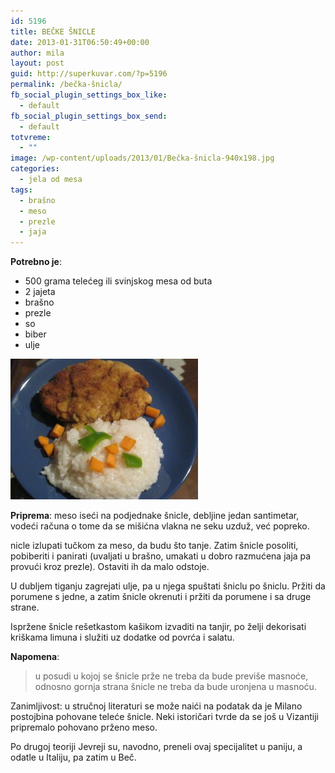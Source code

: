 ```yaml
---
id: 5196
title: BEČKE ŠNICLE
date: 2013-01-31T06:50:49+00:00
author: mila
layout: post
guid: http://superkuvar.com/?p=5196
permalink: /bečka-šnicla/
fb_social_plugin_settings_box_like:
  - default
fb_social_plugin_settings_box_send:
  - default
totvreme:
  - ""
image: /wp-content/uploads/2013/01/Bečka-šnicla-940x198.jpg
categories:
  - jela od mesa
tags:
  - brašno
  - meso
  - prezle
  - jaja
---
```

**Potrebno je**:

  * 500 grama telećeg ili svinjskog mesa od buta
  * 2 jajeta
  * brašno
  * prezle
  * so
  * biber
  * ulje

<img class="alignnone size-medium wp-image-5194" src="/wp-content/uploads/2013/01/Bečka-šnicla-300x225.jpg" alt="Bečka šnicla" width="300" height="225" /> 

**Priprema**: meso iseći na podjednake šnicle, debljine jedan santimetar, vodeći računa o tome da se mišićna vlakna ne seku uzduž, već popreko.

 nicle izlupati tučkom za meso, da budu što tanje. Zatim šnicle posoliti, pobiberiti i panirati (uvaljati u brašno, umakati u dobro razmućena jaja pa provući kroz prezle). Ostaviti ih da malo odstoje.

U dubljem tiganju zagrejati ulje, pa u njega spuštati šniclu po šniclu. Pržiti da porumene s jedne, a zatim šnicle okrenuti i pržiti da porumene i sa druge strane.

Ispržene šnicle rešetkastom kašikom izvaditi na tanjir, po želji dekorisati kriškama limuna i služiti uz dodatke od povrća i salatu.

**Napomena**: 
> u posudi u kojoj se šnicle prže ne treba da bude previše masnoće, odnosno gornja strana šnicle ne treba da bude uronjena u masnoću.

Zanimljivost: u stručnoj literaturi se može naići na podatak da je Milano postojbina pohovane teleće šnicle. Neki istoričari tvrde da se još u Vizantiji pripremalo pohovano prženo meso.

Po drugoj teoriji Jevreji su, navodno, preneli ovaj specijalitet u  paniju, a odatle u Italiju, pa zatim u Beč.

&nbsp;